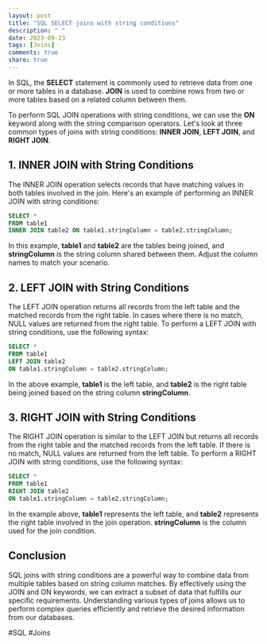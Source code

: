 ```yaml
---
layout: post
title: "SQL SELECT joins with string conditions"
description: " "
date: 2023-09-23
tags: [Joins]
comments: true
share: true
---
```


In SQL, the **SELECT** statement is commonly used to retrieve data from one or more tables in a database. **JOIN** is used to combine rows from two or more tables based on a related column between them.

To perform SQL JOIN operations with string conditions, we can use the **ON** keyword along with the string comparison operators. Let's look at three common types of joins with string conditions: **INNER JOIN**, **LEFT JOIN**, and **RIGHT JOIN**.

## 1. INNER JOIN with String Conditions

The INNER JOIN operation selects records that have matching values in both tables involved in the join. Here's an example of performing an INNER JOIN with string conditions:

```sql
SELECT * 
FROM table1
INNER JOIN table2 ON table1.stringColumn = table2.stringColumn;
```

In this example, **table1** and **table2** are the tables being joined, and **stringColumn** is the string column shared between them. Adjust the column names to match your scenario.

## 2. LEFT JOIN with String Conditions

The LEFT JOIN operation returns all records from the left table and the matched records from the right table. In cases where there is no match, NULL values are returned from the right table. To perform a LEFT JOIN with string conditions, use the following syntax:

```sql
SELECT *
FROM table1
LEFT JOIN table2
ON table1.stringColumn = table2.stringColumn;
```

In the above example, **table1** is the left table, and **table2** is the right table being joined based on the string column **stringColumn**.

## 3. RIGHT JOIN with String Conditions

The RIGHT JOIN operation is similar to the LEFT JOIN but returns all records from the right table and the matched records from the left table. If there is no match, NULL values are returned from the left table. To perform a RIGHT JOIN with string conditions, use the following syntax:

```sql
SELECT *
FROM table1
RIGHT JOIN table2
ON table1.stringColumn = table2.stringColumn;
```

In the example above, **table1** represents the left table, and **table2** represents the right table involved in the join operation. **stringColumn** is the column used for the join condition.

## Conclusion

SQL joins with string conditions are a powerful way to combine data from multiple tables based on string column matches. By effectively using the JOIN and ON keywords, we can extract a subset of data that fulfills our specific requirements. Understanding various types of joins allows us to perform complex queries efficiently and retrieve the desired information from our databases.

#SQL #Joins